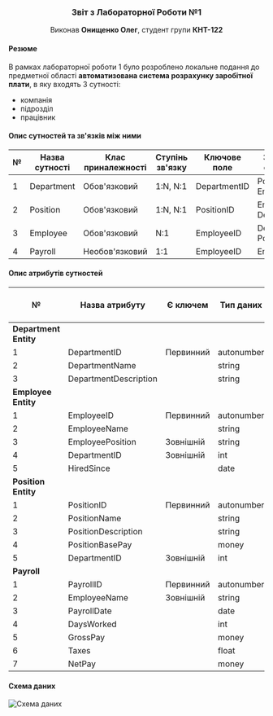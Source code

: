 <div align="center">
  <h3>Звіт з Лабораторної Роботи №1</h3>
  <p>Виконав <strong>Онищенко Олег</strong>, студент групи <strong>КНТ-122</strong></p>
</div>

#### Резюме

В рамках лабораторної роботи 1 було розроблено локальне подання до предметної області **автоматизована система розрахунку заробітної плати**, в яку входять 3 сутності:

- компанія
- підрозділ
- працівник

#### Опис сутностей та зв'язків між ними

| №   | Назва сутності | Клас приналежності | Ступінь зв'язку | Ключове поле | Зв'язана сутність    |
| --- | -------------- | ------------------ | --------------- | ------------ | -------------------- |
| 1   | Department     | Обов'язковий       | 1:N, N:1        | DepartmentID | Position, Employee   |
| 2   | Position       | Обов'язковий       | 1:N, N:1        | PositionID   | Employee, Department |
| 3   | Employee       | Обов'язковий       | N:1             | EmployeeID   | Department, Position |
| 4   | Payroll        | Необов'язковий     | 1:1             | EmployeeID   | Employee             |

#### Опис атрибутів сутностей

| №                     | Назва атрибуту        | Є ключем  | Тип даних  | Обов'язковий до заповнення | Маска введення |
| --------------------- | --------------------- | --------- | ---------- | -------------------------- | -------------- |
| **Department Entity** |
| 1                     | DepartmentID          | Первинний | autonumber | +                          |                |
| 2                     | DepartmentName        |           | string     | +                          |                |
| 3                     | DepartmentDescription |           | string     |                            |                |
| **Employee Entity**   |
| 1                     | EmployeeID            | Первинний | autonumber | +                          |                |
| 2                     | EmployeeName          |           | string     | +                          |                |
| 3                     | EmployeePosition      | Зовнішній | string     | +                          |                |
| 4                     | DepartmentID          | Зовнішній | int        | +                          |                |
| 5                     | HiredSince            |           | date       | +                          |                |
| **Position Entity**   |
| 1                     | PositionID            | Первинний | autonumber | +                          |                |
| 2                     | PositionName          |           | string     | +                          |                |
| 3                     | PositionDescription   |           | string     |                            |                |
| 4                     | PositionBasePay       |           | money      | +                          |                |
| 5                     | DepartmentID          | Зовнішній | int        | +                          |                |
| **Payroll**           |
| 1                     | PayrollID             | Первинний | autonumber | +                          |                |
| 2                     | EmployeeName          | Зовнішній | string     | +                          |                |
| 3                     | PayrollDate           |           | date       | +                          |                |
| 4                     | DaysWorked            |           | int        |                            |                |
| 5                     | GrossPay              |           | money      |                            |                |
| 6                     | Taxes                 |           | float      |                            |                |
| 7                     | NetPay                |           | money      |                            |                |

#### Схема даних

![Схема даних](https://lh3.googleusercontent.com/pw/AP1GczN9LsWqVefmopo097DwPewnS2xCQscT6J_yLJZIXUuG4_esqn3GW-iDsNcXnMfq7fThM4t8_f9FzpjF7xo5mZvbNi2A4_s_UCOzkK_CKxt3Q5yJR5nNUXSIm3_JdsZnxwk4BxScBuAbyLHTmYEeJD1NSQ=w1132-h441-s-no?authuser=0)
